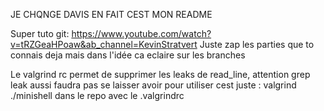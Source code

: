 JE CHQNGE DAVIS EN FAIT CEST MON README

Super tuto git: https://www.youtube.com/watch?v=tRZGeaHPoaw&ab_channel=KevinStratvert
Juste zap les parties que to connais deja mais dans l'idée ca eclaire sur les branches

Le valgrind rc permet de supprimer les leaks de read_line, attention grep leak aussi faudra pas se laisser avoir
pour utiliser cest juste : valgrind ./minishell dans le repo avec le .valgrindrc
